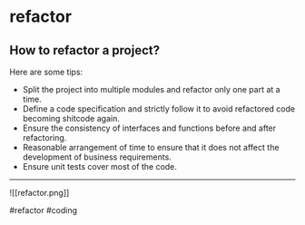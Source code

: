 # refactor
## How to refactor a project?

Here are some tips:

-   Split the project into multiple modules and refactor only one part at a time.
-   Define a code specification and strictly follow it to avoid refactored code becoming shitcode again.
-   Ensure the consistency of interfaces and functions before and after refactoring.
-   Reasonable arrangement of time to ensure that it does not affect the development of business requirements.
-   Ensure unit tests cover most of the code.

***
![[refactor.png]]

#refactor #coding 